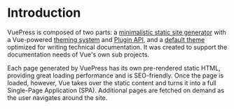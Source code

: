 # Introduction

VuePress is composed of two parts: a
[minimalistic static site generator](https://github.com/vuejs/vuepress/tree/master/packages/%40vuepress/core)
with a Vue-powered [theming system](https://v1.vuepress.vuejs.org/theme/) and
[Plugin API](https://v1.vuepress.vuejs.org/plugin/), and a
[default theme](https://v1.vuepress.vuejs.org/theme/default-theme-config.html)
optimized for writing technical documentation. It was created to support the
documentation needs of Vue's own sub projects.

Each page generated by VuePress has its own pre-rendered static HTML, providing
great loading performance and is SEO-friendly. Once the page is loaded, however,
Vue takes over the static content and turns it into a full Single-Page
Application (SPA). Additional pages are fetched on demand as the user navigates
around the site.
